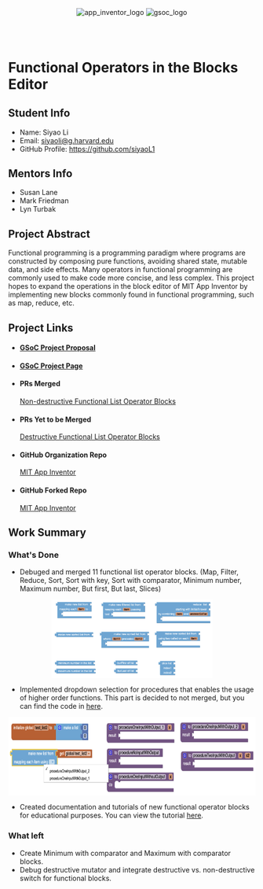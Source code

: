 <div>
  <p align="center">
    <img align="center" height="160" src="https://appinventor.mit.edu/explore/sites/explore.appinventor.mit.edu/files/blog/ai-bee-horiz.png" alt="app_inventor_logo">
    <img align="center" height="160" src="https://developers.google.com/open-source/gsoc/resources/downloads/GSoC-Horizontal.png" alt="gsoc_logo">

  </p>
</div>
<br><br>

# Functional Operators in the Blocks Editor

## Student Info

- Name: Siyao Li
- Email: siyaoli@g.harvard.edu
- GitHub Profile: https://github.com/siyaoL1

## Mentors Info

- Susan Lane
- Mark Friedman
- Lyn Turbak

## Project Abstract

Functional programming is a programming paradigm where programs are constructed by composing pure functions, avoiding shared state, mutable data, and side effects. Many operators in functional programming are commonly used to make code more concise, and less complex. This project hopes to expand the operations in the block editor of MIT App Inventor by implementing new blocks commonly found in functional programming, such as map, reduce, etc.

## Project Links
- #### [GSoC Project Proposal](https://docs.google.com/document/d/1tRz0RyFTDcBKOob6_pkPgNDJ0OIeh9T5OlHgtyPDXis/edit?usp=sharing)

- #### [GSoC Project Page](https://summerofcode.withgoogle.com/myprojects/details/HBUJwOG6)

- #### PRs Merged
  [Non-destructive Functional List Operator Blocks](https://github.com/mit-cml/appinventor-sources/pull/2699) <br>

- #### PRs Yet to be Merged
  [Destructive Functional List Operator Blocks](https://github.com/mit-cml/appinventor-sources/pull/2711) <br>
  
- #### GitHub Organization Repo
  [MIT App Inventor](https://github.com/mit-cml/appinventor-sources) 

- #### GitHub Forked Repo
  [MIT App Inventor](https://github.com/siyaoL1/appinventor-sources)

## Work Summary
  
### What's Done
* Debuged and merged 11 functional list operator blocks. (Map, Filter, Reduce, Sort, Sort with key, Sort with comparator, Minimum number, Maximum number, But first, But last, Slices)</br>
<div>
  <p align="center">
    <img align="center" height="160" src="./img/blocks.png" alt="blocks image">  
  </p>
</div>

* Implemented dropdown selection for procedures that enables the usage of higher order functions. This part is decided to not merged, but you can find the code in [here](https://github.com/siyaoL1/appinventor-sources/tree/Siyao_GSoC2022_Functional_Blocks_with_Procedure_Selector).
<div>
  <p align="center">
    <img align="center" height="160" src="./img/dropdown_selector.png" alt="app_inventor_logo">
  </p>
</div>

* Created documentation and tutorials of new functional operator blocks for educational purposes. You can view the tutorial [here]().
  
### What left
* Create Minimum with comparator and Maximum with comparator blocks.
* Debug destructive mutator and integrate destructive vs. non-destructive switch for functional blocks.
